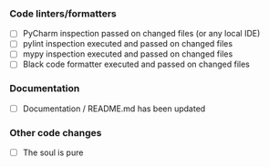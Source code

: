 ### Code linters/formatters
- [ ] PyCharm inspection passed on changed files (or any local IDE)
- [ ] pylint inspection executed and passed on changed files
- [ ] mypy inspection executed and passed on changed files
- [ ] Black code formatter executed and passed on changed files

### Documentation
- [ ] Documentation / README.md has been updated

### Other code changes
- [ ] The soul is pure
